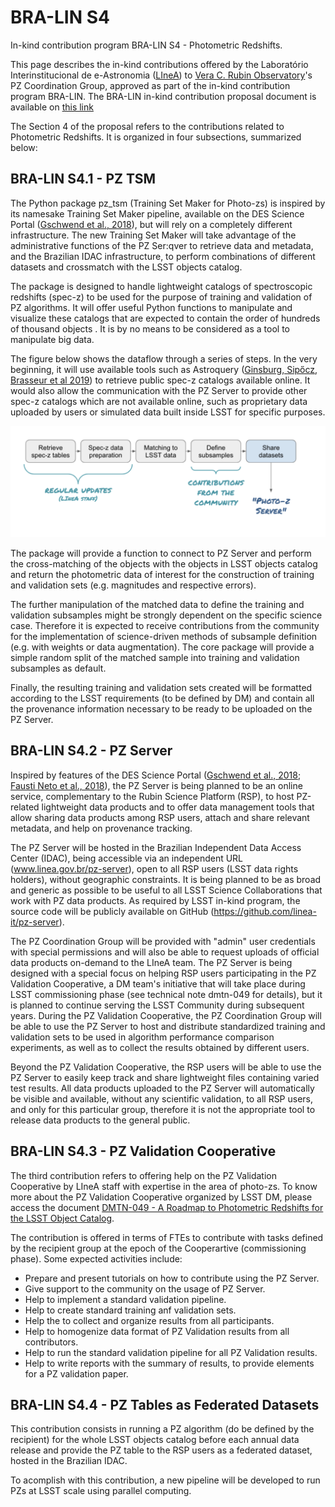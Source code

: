 # BRA-LIN S4     

In-kind contribution program BRA-LIN S4 - Photometric Redshifts.

This page describes the in-kind contributions offered by the Laboratório Interinstitucional de e-Astronomia ([LIneA](http://www.linea.gov.br)) to [Vera C. Rubin Observatory](https://www.lsst.org/)'s PZ Coordination Group, approved as part of the in-kind contribution program BRA-LIN. The BRA-LIN in-kind contribution proposal document is available on [this link](https://docs.google.com/document/d/1JWUG2vxxPD1DwrbQsZwI1q_2lk2TIGnHGHNbaq2zAbk/edit?usp=sharing)

The Section 4 of the proposal refers to the contributions related to Photometric Redshifts. It is organized in four subsections, summarized below:  

## BRA-LIN S4.1 - PZ TSM 

The Python package pz_tsm (Training Set Maker for Photo-zs) is inspired by its namesake Training Set Maker pipeline, available on the DES Science Portal ([Gschwend et al., 2018](https://www.sciencedirect.com/science/article/abs/pii/S2213133718300891?via%3Dihub)), but will rely on a completely different infrastructure. The new Training Set Maker will take advantage of the administrative functions of the PZ Ser:qver to retrieve data and metadata, and the Brazilian IDAC infrastructure, to perform combinations of different datasets and crossmatch with the LSST objects catalog. 

The package is designed to handle lightweight catalogs of spectroscopic redshifts (spec-z) to be used for the purpose of training and validation of PZ algorithms. It will offer useful Python functions to manipulate and visualize these catalogs that are expected to contain the order of hundreds of thousand objects . It is by no means to be considered as a tool to manipulate big data. 

The figure below shows the dataflow through a series of steps. In the very beginning, it will use available tools such as Astroquery ([Ginsburg, Sipőcz, Brasseur et al 2019](https://ui.adsabs.harvard.edu/abs/2019AJ....157...98G/abstract)) to retrieve public spec-z catalogs available online. It would also allow the communication with the PZ Server to provide other spec-z catalogs which are not available online, such as proprietary data uploaded by users or simulated data built inside LSST for specific purposes. 

![Sequence of steps for Training Set Maker](tsm_dataflow.png)

The package will provide a function to connect to PZ Server and perform the cross-matching of the objects with the objects in LSST objects catalog and return the photometric data of interest for the construction of training and validation sets (e.g. magnitudes and respective errors).

The further manipulation of the matched data to define the training and validation subsamples might be strongly dependent on the specific science case. Therefore it is expected to receive contributions from the community for the implementation of science-driven methods of subsample definition (e.g. with weights or data  augmentation). The core package will provide a simple random split of the matched sample into training and validation subsamples as default. 

Finally, the resulting training and validation sets created will be formatted according to the LSST requirements (to be defined by DM) and contain all the provenance information necessary to be ready to be uploaded on the PZ Server.




## BRA-LIN S4.2 - PZ Server 

 Inspired by features of the DES Science Portal ([Gschwend et al., 2018](https://www.sciencedirect.com/science/article/abs/pii/S2213133718300891?via%3Dihub); [Fausti Neto et al., 2018](https://www.sciencedirect.com/science/article/abs/pii/S2213133717300975)), the PZ Server is being planned to be an online service, complementary to the Rubin Science Platform (RSP), to host PZ-related lightweight data products and to offer data management tools that allow sharing data products among RSP users, attach and share relevant metadata, and help on provenance tracking. 
 
The PZ Server will be hosted in the Brazilian Independent Data Access Center (IDAC), being accessible via an independent URL (www.linea.gov.br/pz-server), open to all RSP users (LSST data rights holders), without geographic constraints. It is being planned to be as broad and generic as possible to be useful to all LSST Science Collaborations that work with PZ data products. As required by LSST in-kind program, the source code will be publicly available on GitHub (https://github.com/linea-it/pz-server).

The PZ Coordination Group will be provided with "admin" user credentials with special permissions and will also be able to request uploads of official data products on-demand to the LIneA team.
The PZ Server is being designed with a special focus on helping RSP users participating in the PZ Validation Cooperative, a DM team's initiative that will take place during LSST commissioning phase (see technical note dmtn-049 for details), but it is planned to continue serving the LSST Community during subsequent years. During the PZ Validation Cooperative, the PZ Coordination Group will be able to use the PZ Server to host and distribute standardized training and validation sets to be used in algorithm performance comparison experiments, as well as to collect the results obtained by different users. 

Beyond the PZ Validation Cooperative, the RSP users will be able to use the PZ Server to easily keep track and share lightweight files containing varied test results. All data products uploaded to the PZ Server will automatically be visible and available, without any scientific validation, to all RSP users, and only for this particular group, therefore it is not the appropriate tool to release data products to the general public.   



## BRA-LIN S4.3 - PZ Validation Cooperative

The third contribution refers to offering help on the PZ Validation Cooperative by LIneA staff with expertise in the area of photo-zs. To know more about the PZ Validation Cooperative organized by LSST DM, please access the document [DMTN-049 - A Roadmap to Photometric Redshifts for the LSST Object Catalog](https://dmtn-049.lsst.io/). 

The contribution is offered in terms of FTEs to contribute with tasks defined by the recipient group at the epoch of the Cooperartive (commissioning phase). Some expected activities include:

* Prepare and present tutorials on how to contribute using the PZ Server. 
* Give support to the community on the usage of PZ Server. 
* Help to implement a standard validation pipeline.
* Help to create standard training anf validation sets.
* Help the to collect and organize results from all participants.
* Help to homogenize data format of PZ Validation results from all contributors.
* Help to run the standard validation pipeline for all PZ Validation results.
* Help to write reports with the summary of results, to provide elements for a PZ validation paper. 


## BRA-LIN S4.4 - PZ Tables as Federated Datasets 

This contribution consists in running a PZ algorithm (do be defined by the recipient) for the whole LSST objects catalog before each annual data release and provide the PZ table to the RSP users as a federated dataset, hosted in the Brazilian IDAC. 

To acomplish with this contribution, a new pipeline will be developed to run PZs at LSST scale using parallel computing. 